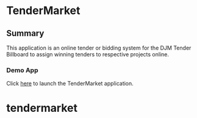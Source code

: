 # TenderMarket

## Summary

This application is an online tender or bidding system for the DJM Tender Billboard to assign winning tenders to respective projects online. 

### Demo App

Click [here](https://shawry6.github.io/TenderMarket/frontend/index.html#) to launch the TenderMarket application.
# tendermarket
